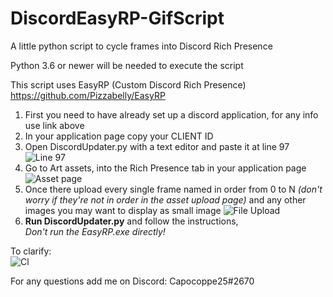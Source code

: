 # DiscordEasyRP-GifScript

A little python script to cycle frames into Discord Rich Presence

Python 3.6 or newer will be needed to execute the script

This script uses EasyRP (Custom Discord Rich Presence) https://github.com/Pizzabelly/EasyRP

1. First you need to have already set up a discord application, for any info use link above
2. In your application page copy your CLIENT ID
3. Open DiscordUpdater.py with a text editor and paste it at line 97
![Line 97](https://cdn.discordapp.com/attachments/287236122075987969/700426485965783094/rp0.PNG)
4. Go to Art assets, into the Rich Presence tab in your application page
![Asset page](https://cdn.discordapp.com/attachments/287236122075987969/700422518124707861/rp1.PNG)
5. Once there upload every single frame named in order from 0 to N _(don't worry if they're not in order in the asset upload page)_ 
   and any other images you may want to display as small image
![File Upload](https://cdn.discordapp.com/attachments/287236122075987969/700421380411359242/rp2.PNG)
6. **Run DiscordUpdater.py** and follow the instructions,\
      *Don't run the EasyRP.exe directly!*


To clarify:\
![Cl](https://cdn.discordapp.com/attachments/362267949836271617/778385920671875072/view.PNG)


For any questions add me on Discord: Capocoppe25#2670
